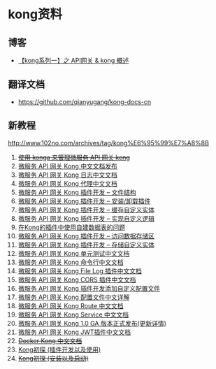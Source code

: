 # kong资料

## 博客

* [【kong系列一】之 API网关 & kong 概述](https://blog.csdn.net/li396864285/article/details/77371385)

## 翻译文档

* https://github.com/qianyugang/kong-docs-cn

## 新教程

http://www.102no.com/archives/tag/kong%E6%95%99%E7%A8%8B

1. ~~[使用 konga 来管理微服务 API 网关 kong](http://www.102no.com/archives/1604)~~
2. [微服务 API 网关 Kong 中文文档发布](http://www.102no.com/archives/1595)
3. [微服务 API 网关 Kong 日志中文文档](http://www.102no.com/archives/1587)
4. [微服务 API 网关 Kong 代理中文文档](http://www.102no.com/archives/1581)
5. [微服务 API 网关 Kong 插件开发 – 文件结构](http://www.102no.com/archives/1563)
6. [微服务 API 网关 Kong 插件开发 – 安装/卸载插件](http://www.102no.com/archives/1556)
7. [微服务 API 网关 Kong 插件开发 – 缓存自定义实体](http://www.102no.com/archives/1552)
8. [微服务 API 网关 Kong 插件开发 – 实现自定义逻辑](http://www.102no.com/archives/1542)
9. [在Kong的插件中使用自建数据表的问题](http://www.102no.com/archives/1537)
10. [微服务 API 网关 Kong 插件开发 – 访问数据存储区](http://www.102no.com/archives/1534)
11. [微服务 API 网关 Kong 插件开发 – 存储自定义实体](http://www.102no.com/archives/1531)
12. [微服务 API 网关 Kong 单元测试中文文档](http://www.102no.com/archives/1516)
13. [微服务 API 网关 Kong 命令行中文文档](http://www.102no.com/archives/1512)
14. [微服务 API 网关 Kong File Log 插件中文文档](http://www.102no.com/archives/1504)
15. [微服务 API 网关 Kong CORS 插件中文文档](http://www.102no.com/archives/1484)
16. [微服务 API 网关 Kong 插件开发添加自定义配置文件](http://www.102no.com/archives/1481)
17. [微服务 API 网关 Kong 配置文件中文详解](http://www.102no.com/archives/1431)
18. [微服务 API 网关 Kong Route 中文文档](http://www.102no.com/archives/1420)
19. [微服务 API 网关 Kong Service 中文文档](http://www.102no.com/archives/1410)
20. [微服务 API 网关 Kong 1.0 GA 版本正式发布(更新详情)](http://www.102no.com/archives/1405)
21. [微服务 API 网关 Kong JWT插件中文文档](http://www.102no.com/archives/1383)
22. ~~[Docker Kong 中文文档](http://www.102no.com/archives/1369)~~
23. [Kong初探 (插件开发以及使用)](http://www.102no.com/archives/1338)
24. ~~[Kong初探 (安装以及启动)](http://www.102no.com/archives/1316)~~